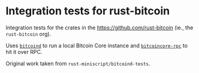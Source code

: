 Integration tests for rust-bitcoin 
==================================

Integration tests for the crates in the https://github.com/rust-bitcoin (ie., the `rust-bitcoin` org).

Uses [`bitcoind`](https://crates.io/crates/bitcoind) to run a local Bitcoin Core instance and
[`bitcoincore-rpc`](https://crates.io/crates/bitcoincore-rpc) to hit it over RPC.

Original work taken from `rust-miniscript/bitcoind-tests`.
